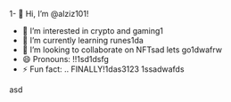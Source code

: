 1- 👋 Hi, I’m @alziz101!
- 👀 I’m interested in crypto and gaming1
- 🌱 I’m currently learning runes1da
- 💞️ I’m looking to collaborate on NFTsad lets go1dwafrw
- 😄 Pronouns: !!1sd1dsfg
- ⚡ Fun fact: .. FINALLY!1das3123
  1ssadwafds
<!---11
alziz101/alziz101 is a ✨ special ✨ repository because its `README.md` (this file) appears on your GitHub profile.
You can click the Preview link to take a look at your changes.
--->asd
